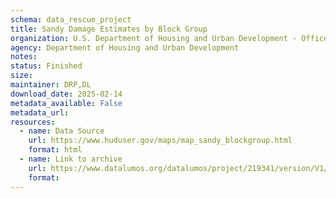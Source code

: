 ```yaml
---
schema: data_rescue_project 
title: Sandy Damage Estimates by Block Group
organization: U.S. Department of Housing and Urban Development - Office of Policy Development and Research
agency: Department of Housing and Urban Development
notes: 
status: Finished
size: 
maintainer: DRP,DL
download_date: 2025-02-14
metadata_available: False
metadata_url: 
resources:
  - name: Data Source
    url: https://www.huduser.gov/maps/map_sandy_blockgroup.html
    format: html
  - name: Link to archive
    url: https://www.datalumos.org/datalumos/project/219341/version/V1/view
    format: 
---
```

